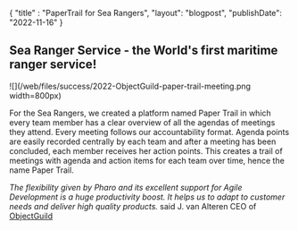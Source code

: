{
"title" : "PaperTrail for Sea Rangers",
"layout": "blogpost",
"publishDate": "2022-11-16"
}

## Sea Ranger Service - the World's first maritime ranger service!

![](/web/files/success/2022-ObjectGuild-paper-trail-meeting.png width=800px)

For the Sea Rangers, we created a platform named Paper Trail in which every team member has a clear overview of all the 
agendas of meetings they attend. Every meeting follows our accountability format. Agenda points are easily recorded centrally by 
each team and after a meeting has been concluded, each member receives her action points. This creates a trail of meetings with agenda and 
action items for each team over time, hence the name Paper Trail.

_The flexibility given by Pharo and its excellent support for Agile Development is a huge productivity boost.
It helps us to adapt to customer needs and deliver high quality products._ said J. van Alteren CEO of [ObjectGuild](https://objectguild.com/)
